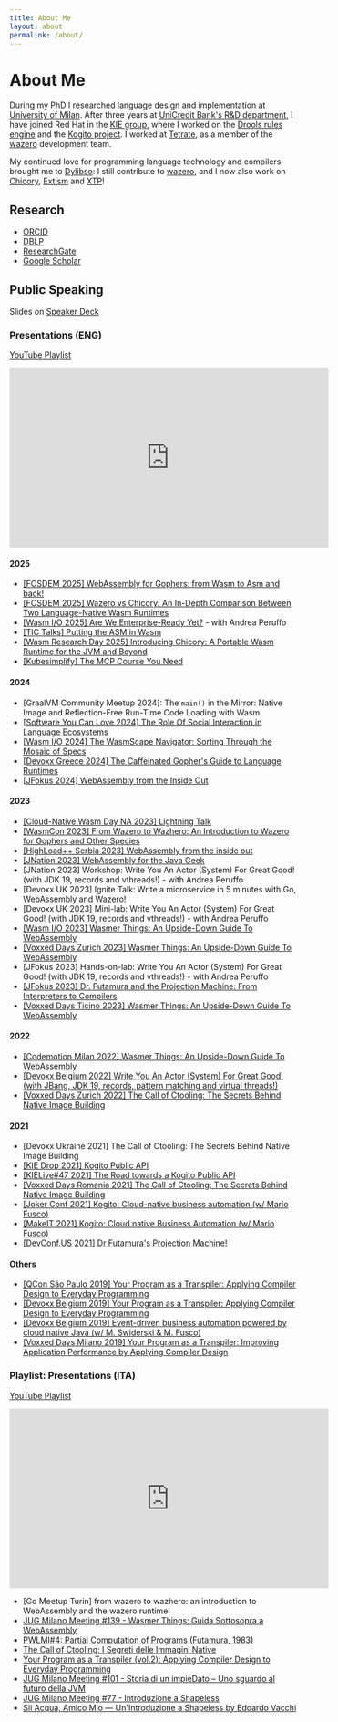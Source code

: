 ```yaml
---
title: About Me
layout: about
permalink: /about/
---
```


# About Me


During my PhD I researched language design and implementation at [University of Milan](https://www.di.unimi.it). After three years at [UniCredit Bank's R&D department](https://unicredit.eu), I have joined Red Hat in the [KIE group](https://www.kie.org), where I worked on the [Drools rules engine](https://drools.org) and the [Kogito project](https://kogito.kie.org). I worked at [Tetrate](https://tetrate.io), as a member of the [wazero](https://wazero.io) development team.  

My continued love for programming language technology and compilers brought me to [Dylibso](https://dylibso.com): I still contribute to [wazero](https://wazero.io), and I now also work on [Chicory](https://chicory.dev/), [Extism](https://extism.org/) and [XTP](https://www.getxtp.com/)!

## Research

- [ORCID](https://orcid.org/0000-0001-7174-1621)
- [DBLP](https://dblp.org/pid/129/2265.html)
- [ResearchGate](https://www.researchgate.net/profile/Edoardo-Vacchi/research)
- [Google Scholar](https://scholar.google.com/citations?user=G6mbsh0AAAAJ)

## Public Speaking

Slides on [Speaker Deck](https://speakerdeck.com/evacchi)

### Presentations (ENG)

  [YouTube Playlist](https://www.youtube.com/playlist?list=PLJIBlzfhfvVhM7Nfjmf2_Z_M8EkbndbUG)

  <iframe width="560" height="315" src="https://www.youtube.com/embed/videoseries?list=PLJIBlzfhfvVhM7Nfjmf2_Z_M8EkbndbUG" title="YouTube video player" frameborder="0" allow="accelerometer; autoplay; clipboard-write; encrypted-media; gyroscope; picture-in-picture" allowfullscreen></iframe>

#### 2025
  * [[FOSDEM 2025] WebAssembly for Gophers: from Wasm to Asm and back!](
https://fosdem.org/2025/schedule/event/fosdem-2025-4966-webassembly-for-gophers-from-wasm-to-asm-and-back-/)
  * [[FOSDEM 2025] Wazero vs Chicory: An In-Depth Comparison Between Two Language-Native Wasm Runtimes](https://fosdem.org/2025/schedule/event/fosdem-2025-4961-wazero-vs-chicory-an-in-depth-comparison-between-two-language-native-wasm-runtimes/)
  * [[Wasm I/O 2025] Are We Enterprise-Ready Yet?](https://www.youtube.com/watch?v=UyyVL-dDbCw) - with Andrea Peruffo
  * [[TIC Talks] Putting the ASM in Wasm](https://www.youtube.com/watch?v=5qCajtdAYH4&list=PLJIBlzfhfvVhM7Nfjmf2_Z_M8EkbndbUG&index=4&pp=iAQB)
  * [[Wasm Research Day 2025] Introducing Chicory: A Portable Wasm Runtime for the JVM and Beyond](https://www.youtube.com/watch?v=5qCajtdAYH4)
  * [[Kubesimplify] The MCP Course You Need](https://www.youtube.com/watch?v=uD3wjGy7YL0)

#### 2024
  * [GraalVM Community Meetup 2024]: The `main()` in the Mirror: Native Image and Reflection-Free Run-Time Code Loading with Wasm
  * [[Software You Can Love 2024] The Role Of Social Interaction in Language Ecosystems](https://www.youtube.com/watch?v=xHoCOID_BIU)
  * [[Wasm I/O 2024] The WasmScape Navigator: Sorting Through the Mosaic of Specs](https://www.youtube.com/watch?v=iHFgfeqY6KE)
  * [[Devoxx Greece 2024] The Caffeinated Gopher's Guide to Language Runtimes](https://www.youtube.com/watch?v=GfB6xAogk_M)
  * [[JFokus 2024] WebAssembly from the Inside Out](https://youtu.be/schP6q1B3xM)

#### 2023

  * [[Cloud-Native Wasm Day NA 2023] Lightning Talk](https://www.youtube.com/watch?v=14dJXBhNK80)
  * [[WasmCon 2023] From Wazero to Wazhero: An Introduction to Wazero for Gophers and Other Species](https://www.youtube.com/watch?v=j09Svvvtd0E)
  * [[HighLoad++ Serbia 2023] WebAssembly from the inside out](https://www.youtube.com/watch?v=93NL17DYNQs)
  * [[JNation 2023] WebAssembly for the Java Geek](https://www.youtube.com/watch?v=PRL05TZtxpM)
  * [JNation 2023] Workshop: Write You An Actor (System) For Great Good! (with JDK 19, records and vthreads!) - with Andrea Peruffo
  * [Devoxx UK 2023] Ignite Talk: Write a microservice in 5 minutes with Go, WebAssembly and Wazero!
  * [Devoxx UK 2023] Mini-lab: Write You An Actor (System) For Great Good! (with JDK 19, records and vthreads!) - with Andrea Peruffo
  * [[Wasm I/O 2023] Wasmer Things: An Upside-Down Guide To WebAssembly](https://www.youtube.com/watch?v=5nDuj1R9PhM)
  * [[Voxxed Days Zurich 2023] Wasmer Things: An Upside-Down Guide To WebAssembly](https://www.youtube.com/watch?v=GAbeovldGCs)
  * [JFokus 2023] Hands-on-lab: Write You An Actor (System) For Great Good! (with JDK 19, records and vthreads!) - with Andrea Peruffo
  * [[JFokus 2023] Dr. Futamura and the Projection Machine: From Interpreters to Compilers](https://www.youtube.com/watch?v=ek8ZSGyDMLk) 
  * [[Voxxed Days Ticino 2023] Wasmer Things: An Upside-Down Guide To WebAssembly](https://www.youtube.com/watch?v=1dcRZ-r-Rbs)

#### 2022

  * [[Codemotion Milan 2022] Wasmer Things: An Upside-Down Guide To WebAssembly](https://talks.codemotion.com/wasmer-things-an-upside-down-guide-to-we)
  * [[Devoxx Belgium 2022] Write You An Actor (System) For Great Good! (with JBang, JDK 19, records, pattern matching and virtual threads!)](https://www.youtube.com/watch?v=TOL3zpn1vvQ)
  * [[Voxxed Days Zurich 2022] The Call of Ctooling: The Secrets Behind Native Image Building](https://www.youtube.com/watch?v=kpnEp08PJDs)

#### 2021

  * [Devoxx Ukraine 2021] The Call of Ctooling: The Secrets Behind Native Image Building
  * [[KIE Drop 2021] Kogito Public API](https://www.youtube.com/watch?v=j5_QpetYXIA)
  * [[KIELive#47 2021] The Road towards a Kogito Public API](https://www.youtube.com/watch?v=CbTkr0JJ3cA)
  * [[Voxxed Days Romania 2021] The Call of Ctooling: The Secrets Behind Native Image Building](https://www.youtube.com/watch?v=7QM4KLaRRRQ)
  * [[Joker Conf 2021] Kogito: Cloud-native business automation (w/ Mario Fusco)](https://www.youtube.com/watch?v=aCqVof3MUng)
  * [[MakeIT 2021] Kogito: Cloud native Business Automation (w/ Mario Fusco)](https://www.youtube.com/watch?v=SzewJN5Z1tE)
  * [[DevConf.US 2021] Dr Futamura's Projection Machine!](https://www.youtube.com/watch?v=FsLhiJ_QDH8)

#### Others

  * [[QCon São Paulo 2019] Your Program as a Transpiler: Applying Compiler Design to Everyday Programming](https://www.youtube.com/watch?v=BUrY6On1SxM)
  * [[Devoxx Belgium 2019] Your Program as a Transpiler: Applying Compiler Design to Everyday Programming](https://www.youtube.com/watch?v=x-xTDfyMZCI)
  * [[Devoxx Belgium 2019] Event-driven business automation powered by cloud native Java (w/ M. Swiderski & M. Fusco)](https://www.youtube.com/watch?v=KBkX6v57Jbo)
  * [[Voxxed Days Milano 2019] Your Program as a Transpiler: Improving Application Performance by Applying Compiler Design](https://www.youtube.com/watch?v=TWfigR9wGsA)

### Playlist: Presentations (ITA)

  [YouTube Playlist](https://www.youtube.com/playlist?list=PLJIBlzfhfvVjCXsrCczDXbnGRGTQmcRwq)

  <iframe width="560" height="315" src="https://www.youtube.com/embed/videoseries?list=PLJIBlzfhfvVjCXsrCczDXbnGRGTQmcRwq" title="YouTube video player" frameborder="0" allow="accelerometer; autoplay; clipboard-write; encrypted-media; gyroscope; picture-in-picture" allowfullscreen></iframe>

  * [Go Meetup Turin] from wazero to wazhero: an introduction to WebAssembly and the wazero runtime!
  * [JUG Milano Meeting #139 - Wasmer Things: Guida Sottosopra a WebAssembly](https://youtu.be/cNuBvQVq5_0)    
  * [PWLMI#4: Partial Computation of Programs (Futamura, 1983)](https://www.youtube.com/watch?v=XVYT_zefb50)
  * [The Call of Ctooling: I Segreti delle Immagini Native](https://www.youtube.com/watch?v=Jr2Xc32Tskc)
  * [Your Program as a Transpiler (vol.2): Applying Compiler Design to Everyday Programming](https://www.youtube.com/watch?v=gvYPvTSAoHg)
  * [JUG Milano Meeting #101 - Storia di un impieDato – Uno sguardo al futuro della JVM](https://www.youtube.com/watch?v=_3_iP91PHfM)
  * [JUG Milano Meeting #77 - Introduzione a Shapeless](https://www.youtube.com/watch?v=8KQ9Iuj3bns)
  * [Sii Acqua, Amico Mio — Un'Introduzione a Shapeless by Edoardo Vacchi](https://www.youtube.com/watch?v=SSJOEqMqou8)

